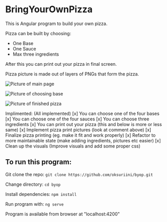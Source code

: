 # BringYourOwnPizza

This is Angular program to build your own pizza.

Pizza can be built by choosing:

- One Base
- One Sauce
- Max three ingredients

After this you can print out your pizza in final screen.

Pizza picture is made out of layers of PNGs that form the pizza.

![Picture of main page]("./promo/Mainpage.png")

![Picture of choosing base]("./promo/Choosebase.png")

![Picture of finished pizza]("./promo/Finishedpizza.png")

Implimented: (All implemented)
[x] You can choose one of the four bases
[x] You can choose one of the four sauces
[x] You can choose three ingredients
[x] You can print out your pizza (this and below is more or less same)
[x] Implement pizza print pictures (look at comment above)
[x] Finalize pizza printing (eg. make it fit and work properly)
[x] Refactor to more maintainable state (make adding ingredients, pictures etc easier)
[x] Clean up the visuals (Improve visuals and add some proper css)


## To run this program:

Git clone the repo:
`git clone https://github.com/oksuriini/byop.git`

Change directory:
`cd byop`

Install dependencies:
`npm install`

Run program with:
```ng serve```

Program is available from browser at "localhost:4200"
